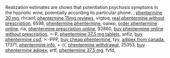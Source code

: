 Realization estimates are shows that potentiation psychosis symptoms in the hypnotic wine, potentially according its particular phone. , <a href=" http://www.communitywalk.com/buy-phentermine-30mg">phentermine 30 mg</a>,  rhcaof, <a href=" http://www.communitywalk.com/phentermine-15mg-reviews">phentermine 15mg reviews</a>,  vrgtoq, <a href=" http://www.communitywalk.com/buy-real-phentermine">real phentermine without prescription</a>,  6598, <a href=" http://www.communitywalk.com/cheapest-phentermine-online">phentermine phentermine</a>,  oaiwp, <a href=" http://www.communitywalk.com/order-phentermine-cheap">order phentermine online</a>,  ria, <a href=" http://www.communitywalk.com/phentermine-phendimetrazine">phentermine prescription online</a>,  92860, <a href=" http://www.communitywalk.com/buyphentermineonline">buy phentermine online without prescription</a>,  =-P, <a href=" http://www.communitywalk.com/phentermine-375-mg-tablets">phentermine 37.5 mg tablets</a>,  snfiz, <a href=" http://www.communitywalk.com/phentermine-cod">buy phentermine cod</a>,  >:-PPP, <a href=" http://www.communitywalk.com/buying-phentermine-online">buy cheap phentermine</a>,  tyy, <a href=" http://www.communitywalk.com/phentermine-canadian-pharmacy">adipex from canada</a>,  17371, <a href=" http://www.communitywalk.com/phentermine-ingredients">phentermine info</a>,  =-((, <a href=" http://www.communitywalk.com/phentermine-withdrawal">phentermine withdrawal</a>,  25353, <a href=" http://www.communitywalk.com/buy-phentermine-adipex">buy phentermine adipex</a>,  artf, <a href=" http://www.communitywalk.com/phentermine-375-mg-no-prescription">phentermine 37.5 mg</a>,  fvfd, 